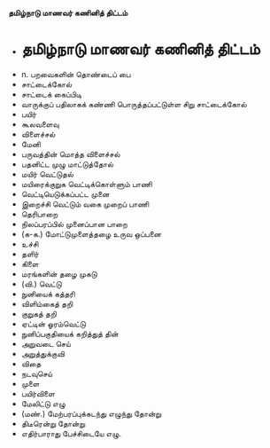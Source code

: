**தமிழ்நாடு மாணவர் கணினித் திட்டம்**
- # தமிழ்நாடு மாணவர் கணினித் திட்டம்
- n. பறவைகளின் தொண்டைப் பை
- சாட்டைக்கோல்
- சாட்டைக் கைப்பிடி
- வாருக்குப் பதிலாகக் கண்ணி பொருத்தப்பட்டுள்ள சிறு சாட்டைக்கோல்
- பயிர்
- கூலவளைவு
- விளைச்சல்
- மேனி
- பருவத்தின் மொத்த விளைச்சல்
- பதனிட்ட முழு மாட்டுத்தோல்
- மயிர் வெட்டுதல்
- மயிரைக்குறுக வெட்டிக்கொள்ளும் பாணி
- வெட்டியெடுக்கப்பட்ட முனை
- இறைச்சி வெட்டும் வகை முறைப் பாணி
- தெரிபாறை
- நிலப்பரப்பில் முனைப்பான பாறை
- (க-க.) மோட்டுமுளைத்தழை உருவ ஒப்பனை
- உச்சி
- தளிர்
- கிளை
- மரங்களின் தழை முகடு
- (வி.) வெட்டு
- நுனியைக் கத்தரி
- விளிம்கைத் தறி
- குறுகத் தறி
- ஏட்டின் ஓரம்வெட்டு
- நுனிப்பகுதியைக் கறித்துத் தின்
- அறுவடை செய்
- அறுத்துக்குவி
- விதை
- நடவுசெய்
- முளை
- பயிர்விளை
- மேலிட்டு எழு
- (மண்.) மேற்பரப்புக்கடந்து எழுந்து தோன்று
- திடீரென்று தோன்று
- எதிர்பாராது பேச்சிடையே எழு.

